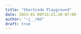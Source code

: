 ```yaml
---
title: "Shortcode Playground"
date: 2023-01-09T15:21:20-07:00
author: "~j__r0d"
draft: true
---
```


